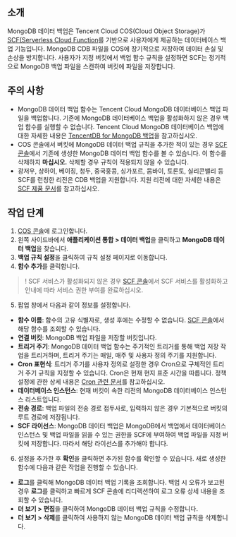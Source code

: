 ## 소개

MongoDB 데이터 백업은 Tencent Cloud COS(Cloud Object Storage)가 [SCF(Serverless Cloud Function](https://intl.cloud.tencent.com/document/product/583)를 기반으로 사용자에게 제공하는 데이터베이스 백업 기능입니다. MongoDB CDB 파일을 COS에 장기적으로 저장하여 데이터 손실 및 손상을 방지합니다. 사용자가 지정 버킷에서 백업 함수 규칙을 설정하면 SCF는 정기적으로 MongoDB 백업 파일을 스캔하여 버킷에 파일을 저장합니다.

## 주의 사항

- MongoDB 데이터 백업 함수는 Tencent Cloud MongoDB 데이터베이스 백업 파일을 백업합니다. 기존에 MongoDB 데이터베이스 백업을 활성화하지 않은 경우 백업 함수를 실행할 수 없습니다. Tencent Cloud MongoDB 데이터베이스 백업에 대한 자세한 내용은 [TencentDB for MongoDB 백업](https://intl.cloud.tencent.com/document/product/240/7108)을 참고하십시오.
- COS 콘솔에서 버킷에 MongoDB 데이터 백업 규칙을 추가한 적이 있는 경우 [SCF 콘솔](https://console.cloud.tencent.com/scf/list?rid=1&ns=default)에서 기존에 생성한 MongoDB 데이터 백업 함수를 볼 수 있습니다. 이 함수를 삭제하지 **마십시오.** 삭제할 경우 규칙이 적용되지 않을 수 있습니다.
- 광저우, 상하이, 베이징, 청두, 중국홍콩, 싱가포르, 뭄바이, 토론토, 실리콘밸리 등 SCF를 런칭한 리전은 CDB 백업을 지원합니다. 지원 리전에 대한 자세한 내용은 [SCF 제품 문서](https://intl.cloud.tencent.com/document/product/583)를 참고하십시오.

## 작업 단계

1. [COS 콘솔](https://console.cloud.tencent.com/cos5)에 로그인합니다.
2. 왼쪽 사이드바에서 **애플리케이션 통합 > 데이터 백업**을 클릭하고 **MongoDB 데이터 백업**을 찾습니다.
3. **백업 규칙 설정**을 클릭하여 규칙 설정 페이지로 이동합니다.
4. **함수 추가**를 클릭합니다.
>! SCF 서비스가 활성화되지 않은 경우 [SCF 콘솔](https://console.cloud.tencent.com/scf)에서 SCF 서비스를 활성화하고 안내에 따라 서비스 권한 부여를 완료하십시오.
>
5. 팝업 창에서 다음과 같이 정보를 설정합니다.

 - **함수 이름**: 함수의 고유 식별자로, 생성 후에는 수정할 수 없습니다. [SCF 콘솔](https://console.cloud.tencent.com/scf/list?rid=1&ns=default)에서 해당 함수를 조회할 수 있습니다.
 - **연결 버킷**: MongoDB 백업 파일을 저장할 버킷입니다.
 - **트리거 주기**: MongoDB 데이터 백업 함수는 주기적인 트리거를 통해 백업 저장 작업을 트리거하며, 트리거 주기는 매일, 매주 및 사용자 정의 주기를 지원합니다.
 - **Cron 표현식**: 트리거 주기를 사용자 정의로 설정한 경우 Cron으로 구체적인 트리거 주기 규칙을 지정할 수 있습니다. Cron은 현재 현지 표준 시간을 따릅니다. 정책 설정에 관한 상세 내용은 [Cron 관련 문서](https://intl.cloud.tencent.com/document/product/583/9708)를 참고하십시오.
 - **데이터베이스 인스턴스**: 현재 버킷이 속한 리전의 MongoDB 데이터베이스 인스턴스 리스트입니다.
 - **전송 경로**: 백업 파일의 전송 경로 접두사로, 입력하지 않은 경우 기본적으로 버킷의 루트 경로에 저장됩니다.
 - **SCF 라이선스**: MongoDB 데이터 백업은 MongoDB에서 백업에서 데이터베이스 인스턴스 및 백업 파일을 읽을 수 있는 권한을 SCF에 부여하여 백업 파일을 지정 버킷에 저장합니다. 따라서 해당 라이선스를 추가해야 합니다.
6. 설정을 추가한 후 **확인**을 클릭하면 추가된 함수를 확인할 수 있습니다.
새로 생성한 함수에 다음과 같은 작업을 진행할 수 있습니다.
 - **로그**를 클릭해 MongoDB 데이터 백업 기록을 조회합니다. 백업 시 오류가 보고된 경우 **로그**를 클릭하고 빠르게 SCF 콘솔에 리디렉션하여 로그 오류 상세 내용을 조회할 수 있습니다.
 - **더 보기 > 편집**을 클릭하여 MongoDB 데이터 백업 규칙을 수정합니다.
 - **더 보기 > 삭제**를 클릭하여 사용하지 않는 MongoDB 데이터 백업 규칙을 삭제합니다.


